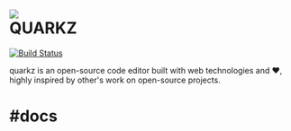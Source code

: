 ![](build/icon.ico)  
**QUARKZ**
==========

[![Build Status](https://travis-ci.com/uppe-r/quarkz.svg?token=iy8cDzpCgypSkJPdoxMC&branch=v0.0.1)](https://travis-ci.com/uppe-r/quarkz)

quarkz is an open-source code editor built with web technologies and ❤, highly inspired by other's work on open-source projects.

# #docs
